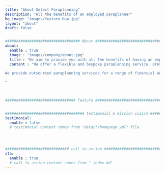 ```yaml
---
title: "About Select Paraplanning"
description: "All the benefits of an employed paraplanner"
bg_image: "images/feature-bg4.jpg"
layout: "about"
draft: false


################################## About #####################################
about:
  enable : true
  image : "images/company/about.jpg"
  title : "We aim to provide you with all the benefits of having an employed paraplanner, with added flexibility and resource."
  content : "We offer a flexible and bespoke paraplanning service, providing high-quality research and tailored suitability reports to suit your businesses requirements. 
​
We provide outsourced paraplanning services for a range of financial advice companies as a company. We specialise in retirement, investment, protection and Inheritance Tax planning. In addition, our team includes a defined benefit transfer specialist.
​
"

  

################################ feature #####################################


#################################### testimonial & mission vision #######################################
testimonial:
  enable : false
  # testimonial content comes from "data/*/homepage.yml" file




############################# call to action #################################
cta:
  enable : true
  # call to action content comes from "_index.md"
---
```

